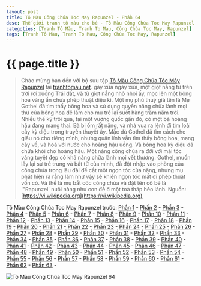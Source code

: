 ```yaml
---
layout: post
title: Tô Màu Công Chúa Toc May Rapunzel - Phần 64
desc: Thế giới tranh tô màu cho bé - Tô Màu Công Chúa Toc May Rapunzel - Phần 64
categoties: [Tranh Tô Màu, Tranh To Mau, Công Chúa Toc May, Rapunzel]
tags: [Tranh Tô Màu, Tranh To Mau, Công Chúa Toc May, Rapunzel]
---
```

{{ page.title }}
================
> Chào mừng bạn đến với bộ sưu tập [Tô Màu Công Chúa Tóc Mây Rapunzel](http://tranhtomau.net/) tại [tranhtomau.net](http://tranhtomau.net/). gày xửa ngày xưa, một giọt nắng từ trên trời rơi xuống Trái đất, và từ giọt nắng nhỏ nhoi ấy, mọc lên một bông hoa vàng ẩn chứa phép thuật diệu kì. Một mụ phù thuỷ già tên là Mẹ Gothel đã tìm thấy bông hoa và sử dụng quyền năng chữa lành mọi thứ của bông hoa để làm cho mụ trẻ lại suốt hàng trăm năm trời. Nhiều thế kỷ trôi qua, tại một vương quốc gần đó, có một bà hoàng hậu đang mang thai. Bà bị ốm rất nặng, và nhà vua ra lệnh đi tìm loài cây kỳ diệu trong truyền thuyết ấy. Mặc dù Gothel đã tìm cách che giấu nó cho riêng mình, nhưng quân lính vẫn tìm thấy bông hoa, mang cây về, và hoà với nước cho hoàng hậu uống. Và bông hoa kỳ diệu đã chữa khỏi cho hoàng hậu. Một nàng công chúa ra đời với mái tóc vàng tuyệt đẹp có khả năng chữa lành mọi vết thương. Gothel, muốn lấy lại sự trẻ trung và bất tử của mình, đã đột nhập vào phòng của công chúa trong lâu đài để cắt một ngọn tóc của nàng, nhưng mụ phát hiện ra rằng làm như vậy sẽ khiến ngọn tóc mất đi phép thuật vốn có. Và thế là mụ bắt cóc công chúa và đặt tên cô bé là '"Rapunzel' nuôi nàng như con đẻ ở một toà tháp hẻo lánh. Nguồn: [https://vi.wikipedia.org](https://vi.wikipedia.org)

Tô Màu Công Chúa Toc May Rapunzel trước: [Phần 1](http://tranhtomau.net/2018/01/25/To-Mau-Cong-Chua-Toc-May-Rapunzel-phan-1.html) - [Phần 2](http://tranhtomau.net/2018/01/25/To-Mau-Cong-Chua-Toc-May-Rapunzel-phan-2.html) - [Phần 3](http://tranhtomau.net/2018/01/25/To-Mau-Cong-Chua-Toc-May-Rapunzel-phan-3.html) - [Phần 4](http://tranhtomau.net/2018/01/25/To-Mau-Cong-Chua-Toc-May-Rapunzel-phan-4.html) - [Phần 5](http://tranhtomau.net/2018/01/25/To-Mau-Cong-Chua-Toc-May-Rapunzel-phan-5.html) - [Phần 6](http://tranhtomau.net/2018/01/25/To-Mau-Cong-Chua-Toc-May-Rapunzel-phan-6.html) - [Phần 7](http://tranhtomau.net/2018/01/25/To-Mau-Cong-Chua-Toc-May-Rapunzel-phan-7.html) - [Phần 8](http://tranhtomau.net/2018/01/25/To-Mau-Cong-Chua-Toc-May-Rapunzel-phan-8.html) - [Phần 9](http://tranhtomau.net/2018/01/25/To-Mau-Cong-Chua-Toc-May-Rapunzel-phan-9.html) - [Phần 10](http://tranhtomau.net/2018/01/25/To-Mau-Cong-Chua-Toc-May-Rapunzel-phan-10.html) - [Phần 11](http://tranhtomau.net/2018/01/25/To-Mau-Cong-Chua-Toc-May-Rapunzel-phan-11.html) - [Phần 12](http://tranhtomau.net/2018/01/25/To-Mau-Cong-Chua-Toc-May-Rapunzel-phan-12.html) - [Phần 13](http://tranhtomau.net/2018/01/25/To-Mau-Cong-Chua-Toc-May-Rapunzel-phan-13.html) - [Phần 14](http://tranhtomau.net/2018/01/25/To-Mau-Cong-Chua-Toc-May-Rapunzel-phan-14.html) - [Phần 15](http://tranhtomau.net/2018/01/25/To-Mau-Cong-Chua-Toc-May-Rapunzel-phan-15.html) - [Phần 16](http://tranhtomau.net/2018/01/25/To-Mau-Cong-Chua-Toc-May-Rapunzel-phan-16.html) - [Phần 17](http://tranhtomau.net/2018/01/25/To-Mau-Cong-Chua-Toc-May-Rapunzel-phan-17.html) - [Phần 18](http://tranhtomau.net/2018/01/25/To-Mau-Cong-Chua-Toc-May-Rapunzel-phan-18.html) - [Phần 19](http://tranhtomau.net/2018/01/25/To-Mau-Cong-Chua-Toc-May-Rapunzel-phan-19.html) - [Phần 20](http://tranhtomau.net/2018/01/25/To-Mau-Cong-Chua-Toc-May-Rapunzel-phan-20.html) - [Phần 21](http://tranhtomau.net/2018/01/25/To-Mau-Cong-Chua-Toc-May-Rapunzel-phan-21.html) - [Phần 22](http://tranhtomau.net/2018/01/25/To-Mau-Cong-Chua-Toc-May-Rapunzel-phan-22.html) - [Phần 23](http://tranhtomau.net/2018/01/25/To-Mau-Cong-Chua-Toc-May-Rapunzel-phan-23.html) - [Phần 24](http://tranhtomau.net/2018/01/25/To-Mau-Cong-Chua-Toc-May-Rapunzel-phan-24.html) - [Phần 25](http://tranhtomau.net/2018/01/25/To-Mau-Cong-Chua-Toc-May-Rapunzel-phan-25.html) - [Phần 26](http://tranhtomau.net/2018/01/25/To-Mau-Cong-Chua-Toc-May-Rapunzel-phan-26.html) - [Phần 27](http://tranhtomau.net/2018/01/25/To-Mau-Cong-Chua-Toc-May-Rapunzel-phan-27.html) - [Phần 28](http://tranhtomau.net/2018/01/25/To-Mau-Cong-Chua-Toc-May-Rapunzel-phan-28.html) - [Phần 29](http://tranhtomau.net/2018/01/25/To-Mau-Cong-Chua-Toc-May-Rapunzel-phan-29.html) - [Phần 30](http://tranhtomau.net/2018/01/25/To-Mau-Cong-Chua-Toc-May-Rapunzel-phan-30.html) - [Phần 31](http://tranhtomau.net/2018/01/25/To-Mau-Cong-Chua-Toc-May-Rapunzel-phan-31.html) - [Phần 32](http://tranhtomau.net/2018/01/25/To-Mau-Cong-Chua-Toc-May-Rapunzel-phan-32.html) - [Phần 33](http://tranhtomau.net/2018/01/25/To-Mau-Cong-Chua-Toc-May-Rapunzel-phan-33.html) - [Phần 34](http://tranhtomau.net/2018/01/25/To-Mau-Cong-Chua-Toc-May-Rapunzel-phan-34.html) - [Phần 35](http://tranhtomau.net/2018/01/25/To-Mau-Cong-Chua-Toc-May-Rapunzel-phan-35.html) - [Phần 36](http://tranhtomau.net/2018/01/25/To-Mau-Cong-Chua-Toc-May-Rapunzel-phan-36.html) - [Phần 37](http://tranhtomau.net/2018/01/25/To-Mau-Cong-Chua-Toc-May-Rapunzel-phan-37.html) - [Phần 38](http://tranhtomau.net/2018/01/25/To-Mau-Cong-Chua-Toc-May-Rapunzel-phan-38.html) - [Phần 39](http://tranhtomau.net/2018/01/25/To-Mau-Cong-Chua-Toc-May-Rapunzel-phan-39.html) - [Phần 40](http://tranhtomau.net/2018/01/25/To-Mau-Cong-Chua-Toc-May-Rapunzel-phan-40.html) - [Phần 41](http://tranhtomau.net/2018/01/25/To-Mau-Cong-Chua-Toc-May-Rapunzel-phan-41.html) - [Phần 42](http://tranhtomau.net/2018/01/25/To-Mau-Cong-Chua-Toc-May-Rapunzel-phan-42.html) - [Phần 43](http://tranhtomau.net/2018/01/25/To-Mau-Cong-Chua-Toc-May-Rapunzel-phan-43.html) - [Phần 44](http://tranhtomau.net/2018/01/25/To-Mau-Cong-Chua-Toc-May-Rapunzel-phan-44.html) - [Phần 45](http://tranhtomau.net/2018/01/25/To-Mau-Cong-Chua-Toc-May-Rapunzel-phan-45.html) - [Phần 46](http://tranhtomau.net/2018/01/25/To-Mau-Cong-Chua-Toc-May-Rapunzel-phan-46.html) - [Phần 47](http://tranhtomau.net/2018/01/25/To-Mau-Cong-Chua-Toc-May-Rapunzel-phan-47.html) - [Phần 48](http://tranhtomau.net/2018/01/25/To-Mau-Cong-Chua-Toc-May-Rapunzel-phan-48.html) - [Phần 49](http://tranhtomau.net/2018/01/25/To-Mau-Cong-Chua-Toc-May-Rapunzel-phan-49.html) - [Phần 50](http://tranhtomau.net/2018/01/25/To-Mau-Cong-Chua-Toc-May-Rapunzel-phan-50.html) - [Phần 51](http://tranhtomau.net/2018/01/25/To-Mau-Cong-Chua-Toc-May-Rapunzel-phan-51.html) - [Phần 52](http://tranhtomau.net/2018/01/25/To-Mau-Cong-Chua-Toc-May-Rapunzel-phan-52.html) - [Phần 53](http://tranhtomau.net/2018/01/25/To-Mau-Cong-Chua-Toc-May-Rapunzel-phan-53.html) - [Phần 54](http://tranhtomau.net/2018/01/25/To-Mau-Cong-Chua-Toc-May-Rapunzel-phan-54.html) - [Phần 55](http://tranhtomau.net/2018/01/25/To-Mau-Cong-Chua-Toc-May-Rapunzel-phan-55.html) - [Phần 56](http://tranhtomau.net/2018/01/25/To-Mau-Cong-Chua-Toc-May-Rapunzel-phan-56.html) - [Phần 57](http://tranhtomau.net/2018/01/25/To-Mau-Cong-Chua-Toc-May-Rapunzel-phan-57.html) - [Phần 58](http://tranhtomau.net/2018/01/25/To-Mau-Cong-Chua-Toc-May-Rapunzel-phan-58.html) - [Phần 59](http://tranhtomau.net/2018/01/25/To-Mau-Cong-Chua-Toc-May-Rapunzel-phan-59.html) - [Phần 60](http://tranhtomau.net/2018/01/25/To-Mau-Cong-Chua-Toc-May-Rapunzel-phan-60.html) - [Phần 61](http://tranhtomau.net/2018/01/25/To-Mau-Cong-Chua-Toc-May-Rapunzel-phan-61.html) - [Phần 62](http://tranhtomau.net/2018/01/25/To-Mau-Cong-Chua-Toc-May-Rapunzel-phan-62.html) - [Phần 63](http://tranhtomau.net/2018/01/25/To-Mau-Cong-Chua-Toc-May-Rapunzel-phan-63.html) - 

<script async src="//pagead2.googlesyndication.com/pagead/js/adsbygoogle.js"></script><!-- TextAds-Responsive --><ins class="adsbygoogle" style="display:block" data-ad-client="ca-pub-6753140515841889" data-ad-slot="9811874670" data-ad-format="auto"></ins><script> (adsbygoogle = window.adsbygoogle || []).push({}); </script>

![Tô Màu Công Chúa Toc May Rapunzel 64](http://tranhtomau.net/img1/To-Mau-Cong-Chua-Toc-May-Rapunzel%20(64).jpg "Tô Màu Công Chúa Toc May Rapunzel 64")

<script async src="//pagead2.googlesyndication.com/pagead/js/adsbygoogle.js"></script><!-- TextAds-Responsive --><ins class="adsbygoogle" style="display:block" data-ad-client="ca-pub-6753140515841889" data-ad-slot="9811874670" data-ad-format="auto"></ins><script> (adsbygoogle = window.adsbygoogle || []).push({}); </script>


